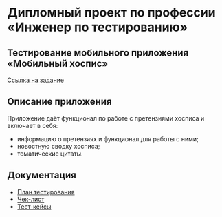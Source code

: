 # Дипломный проект по профессии «Инженер по тестированию»

## Тестирование мобильного приложения «Мобильный хоспис»

[Ссылка на задание](https://github.com/netology-code/qamid-diplom)

## Описание приложения

Приложение даёт функционал по работе с претензиями хосписа и включает в себя:
- информацию о претензиях и функционал для работы с ними;
- новостную сводку хосписа;
- тематические цитаты.

## Документация

- [План тестирования](https://github.com/VisYar/ProjectQAv2/blob/master/Plan.md)
- [Чек-лист](https://docs.google.com/spreadsheets/d/1n8drndLZfLUC6JWZItOuXtQUB-e9XyBoIkpHJEDPSeQ/edit?usp=sharing)
- [Тест-кейсы](https://docs.google.com/spreadsheets/d/16TlvZ9rxXIExzIDt-xk3M38z6HTEGuZlMSVt3jiFWSo/edit?usp=sharing)
